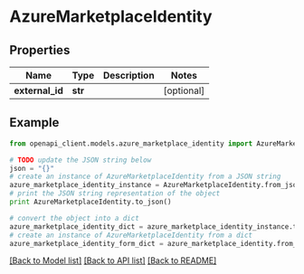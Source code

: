 # AzureMarketplaceIdentity


## Properties
Name | Type | Description | Notes
------------ | ------------- | ------------- | -------------
**external_id** | **str** |  | [optional] 

## Example

```python
from openapi_client.models.azure_marketplace_identity import AzureMarketplaceIdentity

# TODO update the JSON string below
json = "{}"
# create an instance of AzureMarketplaceIdentity from a JSON string
azure_marketplace_identity_instance = AzureMarketplaceIdentity.from_json(json)
# print the JSON string representation of the object
print AzureMarketplaceIdentity.to_json()

# convert the object into a dict
azure_marketplace_identity_dict = azure_marketplace_identity_instance.to_dict()
# create an instance of AzureMarketplaceIdentity from a dict
azure_marketplace_identity_form_dict = azure_marketplace_identity.from_dict(azure_marketplace_identity_dict)
```
[[Back to Model list]](../README.md#documentation-for-models) [[Back to API list]](../README.md#documentation-for-api-endpoints) [[Back to README]](../README.md)


